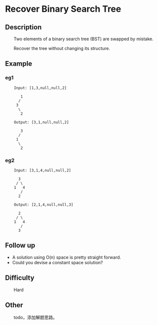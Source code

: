 # Recover Binary Search Tree

## Description

&emsp;&emsp;Two elements of a binary search tree \(BST\) are swapped by mistake.

&emsp;&emsp;Recover the tree without changing its structure.

## Example

### eg1

```
    Input: [1,3,null,null,2]
    
       1
      /
     3
      \
       2
    
    Output: [3,1,null,null,2]
    
       3
      /
     1
      \
       2
```

### eg2

```
    Input: [3,1,4,null,null,2]
    
      3
     / \
    1   4
       /
      2
    
    Output: [2,1,4,null,null,3]
    
      2
     / \
    1   4
       /
      3
```

## Follow up

- A solution using O\(n\) space is pretty straight forward.
- Could you devise a constant space solution?

## Difficulty

&emsp;&emsp;Hard

## Other

&emsp;&emsp;todo，添加解题思路。